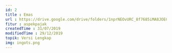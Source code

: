 ```yaml
---
id: 2
title : Emas
url : https://drive.google.com/drive/folders/1nprNEOvURC_8f7685iMA8JOECm9jr5Uy?usp=sharing
fitur : aspekpajak
createdTime : 31/07/2019
modifiedTime : 29/12/2019
topik: Versi Lengkap
img: ingots.png
---
```

